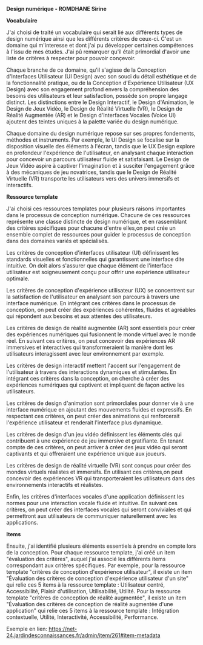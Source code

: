 **Design numérique - ROMDHANE Sirine**

**Vocabulaire**

J'ai choisi de traité un vocabulaire qui serait lié aux différents types de design numérique ainsi que les différents critères de ceux-ci. C'est un domaine qui m'interesse et dont j'ai pu développer certaines compétences à l'issu de mes études. J'ai pû remarquer qu'il était primordial d'avoir une liste de critères à respecter pour pouvoir conçevoir. 

Chaque branche de ce domaine, qu'il s'agisse de la Conception d'Interfaces Utilisateur (UI Design) avec son souci du détail esthétique et de la fonctionnalité pratique, ou de la Conception d'Expérience Utilisateur (UX Design) avec son engagement profond envers la compréhension des besoins des utilisateurs et leur satisfaction, possède son propre langage distinct. Les distinctions entre le Design Interactif, le Design d'Animation, le Design de Jeux Vidéo, le Design de Réalité Virtuelle (VR), le Design de Réalité Augmentée (AR) et le Design d'Interfaces Vocales (Voice UI) ajoutent des teintes uniques à la palette variée du design numérique.
 
Chaque domaine du design numérique repose sur ses propres fondements, méthodes et instruments. Par exemple, le UI Design se focalise sur la disposition visuelle des éléments à l'écran, tandis que le UX Design explore en profondeur l'expérience de l'utilisateur, en analysant chaque interaction pour concevoir un parcours utilisateur fluide et satisfaisant. Le Design de Jeux Vidéo aspire à captiver l'imagination et à susciter l'engagement grâce à des mécaniques de jeu novatrices, tandis que le Design de Réalité Virtuelle (VR) transporte les utilisateurs vers des univers immersifs et interactifs.

**Ressource template**

J'ai choisi ces ressources templates pour plusieurs raisons importantes dans le processus de conception numérique. Chacune de ces ressources représente une classe distincte de design numérique, et en rassemblant des critères spécifiques pour chacune d'entre elles,on peut crée un ensemble complet de ressources pour guider le processus de conception dans des domaines variés et spécialisés.

Les critères de conception d'interfaces utilisateur (UI) définissent les standards visuelles et fonctionnelles qui garantissent une interface dite intuitive. On doit alors s'assurer que chaque élément de l'interface utilisateur est soigneusement conçu pour offrir une expérience utilisateur optimale.

Les critères de conception d'expérience utilisateur (UX) se concentrent sur la satisfaction de l'utilisateur en analysant son parcours à travers une interface numérique. En intégrant ces critères dans le processus de conception, on peut créer des expériences cohérentes, fluides et agréables qui répondent aux besoins et aux attentes des utilisateurs.

Les critères de design de réalité augmentée (AR) sont essentiels pour créer des expériences numériques qui fusionnent le monde virtuel avec le monde réel. En suivant ces critères, on peut concevoir des expériences AR immersives et interactives qui transformeraient la manière dont les utilisateurs interagissent avec leur environnement par exemple.

Les critères de design interactif mettent l'accent sur l'engagement de l'utilisateur à travers des interactions dynamiques et stimulantes. En intégrant ces critères dans la conception, on cherche à créer des expériences numériques qui captivent et impliquent de façon active les utilisateurs.

Les critères de design d'animation sont primordiales pour donner vie à une interface numérique en ajoutant des mouvements fluides et expressifs. En respectant ces critères, on peut créer des animations qui renforcerait l'expérience utilisateur et renderait l'interface plus dynamique.

Les critères de design d'un jeu vidéo définissent les éléments clés qui contribuent à une expérience de jeu immersive et gratifiante. En tenant compte de ces critères, on peut arriver à créer des jeux vidéo qui seront captivants et qui offreraient une expérience unique aux joueurs.

Les critères de design de réalité virtuelle (VR) sont conçus pour créer des mondes virtuels réalistes et immersifs. En utilisant ces critères,on peut concevoir des expériences VR qui transporteraient les utilisateurs dans des environnements interactifs et réalistes.

Enfin, les critères d'interfaces vocales d'une application définissent les normes pour une interaction vocale fluide et intuitive. En suivant ces critères, on peut créer des interfaces vocales qui seront conviviales et qui permettront aux utilisateurs de communiquer naturellement avec les applications.

**Items**

Ensuite, j'ai identifié plusieurs éléments essentiels à prendre en compte lors de la conception. Pour chaque ressource template, j'ai créé un item "évaluation des critères", auquel j'ai associé les différents items correspondant aux critères spécifiques. Par exemple, pour la ressource template "critères de conception d'expérience utilisateur", il existe un item "Évaluation des critères de conception d'expérience utilisateur d'un site" qui relie ces 5 items à la ressource template : Utilisateur centré, Accessibilité, Plaisir d'utilisation, Utilisabilité, Utilité. 
Pour la ressource template "critères de conception de réalité augmentée", il existe un item "Évaluation des critères de conception de réalité augmentée d'une application" qui relie ces 5 items à la ressource template : Intégration contextuelle, Utilité, Interactivité, Accessibilité, Performance.

Exemple en lien: https://net-24.jardindesconnaissances.fr/admin/item/261#item-metadata
